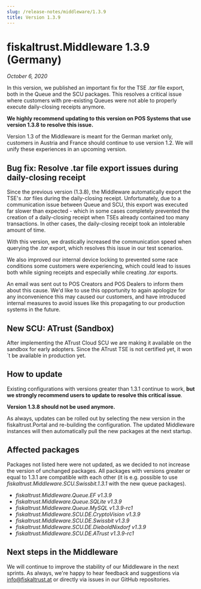 ```yaml
---
slug: /release-notes/middleware/1.3.9
title: Version 1.3.9
---
```


# fiskaltrust.Middleware 1.3.9 (Germany)
_October 6, 2020_

In this version, we published an important fix for the TSE _.tar_ file export, both in the Queue and the SCU packages. This resolves a critical issue where customers with pre-existing Queues were not able to properly execute daily-closing receipts anymore.

**We highly recommend updating to this version on POS Systems that use version 1.3.8 to resolve this issue.**

<div class="alert alert--warning" role="alert">Version 1.3 of the Middleware is meant for the German market only, customers in Austria and France should continue to use version 1.2. We will unify these experiences in an upcoming version.</div>

## Bug fix: Resolve .tar file export issues during daily-closing receipt
Since the previous version (1.3.8), the Middleware automatically export the TSE's _.tar_ files during the daily-closing receipt. Unfortunately, due to a communication issue between Queue and SCU, this export was executed far slower than expected - which in some cases completely prevented the creation of a daily-closing receipt when TSEs already contained too many transactions. In other cases, the daily-closing receipt took an intolerable amount of time.

With this version, we drastically increased the communication speed when querying the _.tar_ export, which resolves this issue in our test scenarios. 

We also improved our internal device locking to prevented some race conditions some customers were experiencing, which could lead to issues both while signing receipts and especially while creating _.tar_ exports.

An email was sent out to POS Creators and POS Dealers to inform them about this cause. We'd like to use this opportunity to again apologize for any inconvenience this may caused our customers, and have introduced internal measures to avoid issues like this propagating to our production systems in the future.

## New SCU: ATrust (Sandbox)
After implementing the ATrust Cloud SCU we are making it available on the sandbox for early adopters. Since the ATrust TSE is not certified yet, it won´t be available in production yet.

## How to update
Existing configurations with versions greater than 1.3.1 continue to work, **but we strongly recommend users to update to resolve this critical issue**.

**Version 1.3.8 should not be used anymore.**

As always, updates can be rolled out by selecting the new version in the fiskaltrust.Portal and re-building the configuration. The updated Middleware instances will then automatically pull the new packages at the next startup.

## Affected packages
Packages not listed here were not updated, as we decided to not increase the version of unchanged packages. All packages with versions greater or equal to 1.3.1 are compatible with each other (it is e.g. possible to use _fiskaltrust.Middleware.SCU.Swissbit.1.3.1_ with the new queue packages).

- _fiskaltrust.Middleware.Queue.EF v1.3.9_
- _fiskaltrust.Middleware.Queue.SQLite v1.3.9_
- _fiskaltrust.Middleware.Queue.MySQL v1.3.9-rc1_
- _fiskaltrust.Middleware.SCU.DE.CryptoVision v1.3.9_
- _fiskaltrust.Middleware.SCU.DE.Swissbit v1.3.9_
- _fiskaltrust.Middleware.SCU.DE.DieboldNixdorf v1.3.9_
- _fiskaltrust.Middleware.SCU.DE.ATrust v1.3.9-rc1_

## Next steps in the Middleware
We will continue to improve the stability of our Middleware in the next sprints. As always, we're happy to hear feedback and suggestions via [info@fiskaltrust.at](mailto:info@fiskaltrust.at) or directly via issues in our GitHub repositories.
